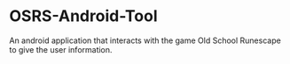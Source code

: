 # OSRS-Android-Tool
An android application that interacts with the game Old School Runescape to give the user information.
